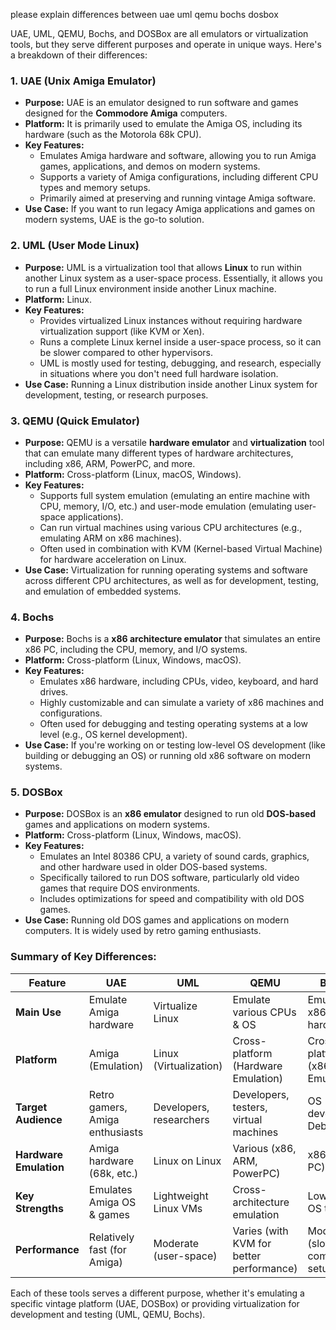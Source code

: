 please explain differences between uae uml qemu bochs dosbox

UAE, UML, QEMU, Bochs, and DOSBox are all emulators or virtualization tools, but they serve different purposes and operate in unique ways. Here's a breakdown of their differences:

### 1. **UAE (Unix Amiga Emulator)**
   - **Purpose:** UAE is an emulator designed to run software and games designed for the **Commodore Amiga** computers.
   - **Platform:** It is primarily used to emulate the Amiga OS, including its hardware (such as the Motorola 68k CPU).
   - **Key Features:**
     - Emulates Amiga hardware and software, allowing you to run Amiga games, applications, and demos on modern systems.
     - Supports a variety of Amiga configurations, including different CPU types and memory setups.
     - Primarily aimed at preserving and running vintage Amiga software.
   - **Use Case:** If you want to run legacy Amiga applications and games on modern systems, UAE is the go-to solution.

### 2. **UML (User Mode Linux)**
   - **Purpose:** UML is a virtualization tool that allows **Linux** to run within another Linux system as a user-space process. Essentially, it allows you to run a full Linux environment inside another Linux machine.
   - **Platform:** Linux.
   - **Key Features:**
     - Provides virtualized Linux instances without requiring hardware virtualization support (like KVM or Xen).
     - Runs a complete Linux kernel inside a user-space process, so it can be slower compared to other hypervisors.
     - UML is mostly used for testing, debugging, and research, especially in situations where you don't need full hardware isolation.
   - **Use Case:** Running a Linux distribution inside another Linux system for development, testing, or research purposes.

### 3. **QEMU (Quick Emulator)**
   - **Purpose:** QEMU is a versatile **hardware emulator** and **virtualization** tool that can emulate many different types of hardware architectures, including x86, ARM, PowerPC, and more.
   - **Platform:** Cross-platform (Linux, macOS, Windows).
   - **Key Features:**
     - Supports full system emulation (emulating an entire machine with CPU, memory, I/O, etc.) and user-mode emulation (emulating user-space applications).
     - Can run virtual machines using various CPU architectures (e.g., emulating ARM on x86 machines).
     - Often used in combination with KVM (Kernel-based Virtual Machine) for hardware acceleration on Linux.
   - **Use Case:** Virtualization for running operating systems and software across different CPU architectures, as well as for development, testing, and emulation of embedded systems.

### 4. **Bochs**
   - **Purpose:** Bochs is a **x86 architecture emulator** that simulates an entire x86 PC, including the CPU, memory, and I/O systems.
   - **Platform:** Cross-platform (Linux, Windows, macOS).
   - **Key Features:**
     - Emulates x86 hardware, including CPUs, video, keyboard, and hard drives.
     - Highly customizable and can simulate a variety of x86 machines and configurations.
     - Often used for debugging and testing operating systems at a low level (e.g., OS kernel development).
   - **Use Case:** If you're working on or testing low-level OS development (like building or debugging an OS) or running old x86 software on modern systems.

### 5. **DOSBox**
   - **Purpose:** DOSBox is an **x86 emulator** designed to run old **DOS-based** games and applications on modern systems.
   - **Platform:** Cross-platform (Linux, Windows, macOS).
   - **Key Features:**
     - Emulates an Intel 80386 CPU, a variety of sound cards, graphics, and other hardware used in older DOS-based systems.
     - Specifically tailored to run DOS software, particularly old video games that require DOS environments.
     - Includes optimizations for speed and compatibility with old DOS games.
   - **Use Case:** Running old DOS games and applications on modern computers. It is widely used by retro gaming enthusiasts.

### Summary of Key Differences:

| Feature            | UAE                         | UML                    | QEMU                    | Bochs                  | DOSBox                |
|--------------------|-----------------------------|------------------------|-------------------------|------------------------|-----------------------|
| **Main Use**       | Emulate Amiga hardware      | Virtualize Linux       | Emulate various CPUs & OS| Emulate x86 hardware   | Emulate DOS games     |
| **Platform**       | Amiga (Emulation)           | Linux (Virtualization) | Cross-platform (Hardware Emulation) | Cross-platform (x86 Emulation) | Cross-platform (DOS Emulation) |
| **Target Audience**| Retro gamers, Amiga enthusiasts | Developers, researchers | Developers, testers, virtual machines | OS developers, Debugging | Retro gamers, DOS software enthusiasts |
| **Hardware Emulation** | Amiga hardware (68k, etc.)  | Linux on Linux         | Various (x86, ARM, PowerPC) | x86 (full PC)           | x86 (DOS environment) |
| **Key Strengths**  | Emulates Amiga OS & games   | Lightweight Linux VMs  | Cross-architecture emulation | Low-level OS testing    | DOS gaming & software |
| **Performance**    | Relatively fast (for Amiga) | Moderate (user-space)  | Varies (with KVM for better performance) | Moderate (slow for complex setups) | Fast (optimized for games) |

Each of these tools serves a different purpose, whether it's emulating a specific vintage platform (UAE, DOSBox) or providing virtualization for development and testing (UML, QEMU, Bochs).

